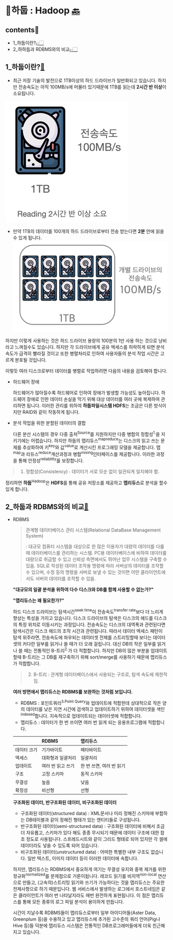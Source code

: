 # 💽하둡 : Hadoop [🔙](../hadoop)

## contents📝<a id="contents"></a>

* 1_하둡이란?[👉🏻](#1)
* 2_하하둡과 RDBMS와의 비교[👉🏻](#2)

## 1_하둡이란?[📝](#contents)<a id="1"></a>

* 최근 저장 기술의 발전으로 1TB이상의 하드 드라이브가 일반화되고 있습니다. 하지만 전송속도는 아직 100MB/s에 머물러 있기때문에 1TB를 읽는데 **2시간 반 이상**이 소요됩니다.

<img src="1_hadoop.assets/image-20230214121917492.png" alt="image-20230214121917492" style="zoom: 50%;" />

* 만약 1TB의 데이터를 100개의 하드 드라이브로부터 전송 받는다면 **2분** 안에 읽을 수 있게 됩니다.
  <img src="1_hadoop.assets/image-20230214135040464.png" alt="image-20230214135040464" style="zoom:50%;" />

하지만 이렇게 사용하는 것은 하드 드라이브 용량의 100분의 1만 사용 하는 것으로 낭비라고 느껴질수도 있습니다. 하지만 각 드라이브에게 공유 엑세스를 허락하게 되면 분석 속도가 급격히 빨라질 것이고 또한 병렬처리로 인하여 사용자들의 분석 작업 시간은 고르게 분포될 것입니다.

이렇듯 여러 디스크로부터 데이터를 병렬로 작업하려면 다음의 내용을 검토해야 합니다.

* 하드웨어 장애

  하드웨어가 많아질수록 하드웨어로 인하여 장애가 발생할 가능성도 높아집니다. 하드웨어 장애로 인한 데이터 손실을 막기 위해 대상 데이터를 여러 곳에 복제하여 관리하면 됩니다. 이러한 관리를 위하여 **하둡파일시스템 HDFS**는 조금은 다른 방식이지만 RAID와 같이 작동하게 됩니다.

* 분석 작업을 위한 분할된 데이터의 결합

  다른 분산 시스템의 경우 다중 출처<sup>Source</sup>를 지원하지만 다중 병합의 정합성<sup>1.</sup>을 지키기에는 어렵습니다. 하지만 하둡의 맵리듀스<sup>mapreduce</sup>는 디스크의 읽고 쓰는 문제를 추상화하여 키<sup>key</sup>와 값<sup>value</sup>로 계산시킨 프로그래밍 모델을 제공합니다. 맵<sup>map</sup>과 리듀스<sup>reduce</sup>계산과정과  병합<sup>mixing</sup>인터페이스를 제공합니다. 이러한 과정을 통해 안정성<sup>reliability</sup>를 보장합니다.

> 1) 정합성(Consistency) : 데이터가 서로 모순 없이 일관되게 일치해야 함.

정리하면 **하둡**<sup>Hadoop</sup>은 **HDFS**를 통해 공유 저장소를 제공하고 **맵리듀스**로 분석을 할수 있게 합니다.

## 2_하둡과 RDBMS와의 비교[📝](#contents)<a id="2"></a>

* RDBMS

  > 관계형 데이터베이스 관리 시스템(Relational DataBase Management System)
  >
  > : 대규모 컴퓨터 시스템을 대상으로 한 많은 이용자가 대량의 데이터를 다룰 때 데이터베이스를 관리하는 시스템. PC용 데이터베이스에 비하여 데이터를 대량으로 취급할 수 있고 신뢰성 측면에서도 뛰어난 업무 시스템을 구축할 수 있음. SQL로 작성된 데이터 조작용 명령에 따라 서버상의 데이터를 조작할 수 있으며, 수정 등의 명령을 서버로 보낼 수 있는 것이면 어떤 클라이언트에서도 서버의 데이터를 조작할 수 있음.

  **"대규모의 일괄 분석을 위하여 다수 디스크와 DB를 함께 사용할 수 없는가?"**

  **"맵리듀스는 왜 필요한가?"**

  하드 디스크 드라이브는 탐색시간<sup>seek time</sup>이 전송속도<sup>transfer rate</sup>보다 더 느리게 향상는 특성을 가지고 있습니다. 디스크 드라이브의 탐색은 디스크의 헤드를 디스크의 특정 위치로 이동시키는 과정입니다. 전송속도는 디스크의 대역폭과 관련된다면 탐색시간은 디스크 헤드의 조작 시간과 관련됩니다. 따라서 데이터 엑세스 패턴이 탐색 위주라면, 전송속도에 좌우되는 데이터셋 전체를 스트리밍할때 보다는 데이터셋의 커다란 일부를 읽거나 쓸 때가 더 오래 걸립니다. 대신 DB의 작은 일부를 읽거나 쓸 때는 전통적인 B-트리<sup>2.</sup>가 더 적합합니다. 하지만 DB의 많은 부분을 업데이트 할때 B-트리는 그 DB를 재구축하기 위해 sort/merge를 사용하기 때문에  맵리듀스가 적합합니다.

  > 2. B-트리 : 관계형 데이터베이스에서 사용되는 구조로, 탐색 속도에 제한적임.

  **여러 방면에서 맵리듀스는 RDBMS를 보완하는 것처럼 보입니다.**

  * RDBMS : 포인트쿼리<sup>3.Point Query</sup>와 업데이트에 적합한데 상대적으로 작은 양의 데이터를 낮은 지연 시간에 검색하고 업데이트하기 위하여 데이터셋을 색인<sup>indexed</sup>합니다. 지속적으로 업데이트되는 데이터셋에 적합합니다.
  * 맵리듀스 : 데이터가 한 번 쓰이면 여러 번 읽게 되는 응용프로그램에 적합합니다. 

  |             | RDBMS             | 맵리듀스                 |
  | ----------- | ----------------- | ------------------------ |
  | 데이터 크기 | 기가바이트        | 페타바이트               |
  | 엑세스      | 대화형과 일괄처리 | 일괄처리                 |
  | 업데이트    | 여러 번 읽고 쓰기 | 한 번 쓰면, 여러 번 읽기 |
  | 구조        | 고정 스키마       | 동적 스키마              |
  | 무결성      | 높음              | 낮음                     |
  | 확정성      | 비선형            | 선형                     |

  **구조화된 데이터, 반구조화된 데이터, 비구조화된 데이터**

  * 구조화된 데이터(structured data) : XML문서나 미리 정해진 스키마에 부합하는 DB테이블과 같이 정해진 형태가 있는 엔티티들로 구성됩니다.
  * 반구조화된 데이터(semi-structured data) : 구조화된 데이터에 비해서 조금 더 자유롭고, 스키마가 있다 해도 종종 무시되기 때문에 데이터 구조에 대한 참조 정도로 사용됩니다. 스프레드시트와 같이 그리드 형태로 되어 있지만 각 셀에 데이터라도 넣을 수 있도록 되어 있습니다.
  * 비구조화된 데이터(unstructured data) : 어떠한 특별한 내부 구조도 없습니다. 일반 텍스트, 이미지 데이터 등이 이러한 데이터에 속합니다.

   하지만, 맵리듀스는 RDBMS에서 중요하게 여기는 무결성 유지와 중복 제거를 위한 정규화<sup>normalized</sup>를 문제점으로 거론이됩니다. 레코드 읽기를 비지역<sup>non-local</sup> 연산으로 만들고, (고속의)스트리밍 읽기와 쓰기가 가능하다는 것을 맵리듀스는 주요한 전제사항으로 하기 때문입니다. 웹 서비스에서 발생하는 로그에서 호스트네임은 같은 클라이언트가 여러 번 나타날지라도 매번 완전하게 표현됩니다. 이 점은 맵리듀스를 통해 모든 종류의 로그 파일 분석이 용이하게 만듭니다.

  시간이 지날수록 RDBMS들이 맵리듀스로부터 일부 아이디어들(Aster Data, Greenplum 등)을 수용하고 있고 맵리듀스에 추가된 고수준의 쿼리 언어(Pig나 Hive 등)들 덕분에 맵리듀스 시스템은 전통적인 DB프로그래머들에게 더욱 친근해지고 있습니다.

  